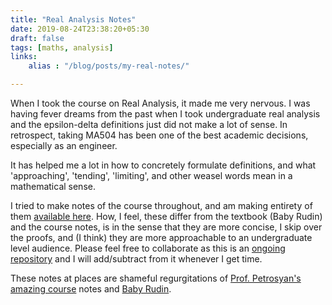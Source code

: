 ```yaml
---
title: "Real Analysis Notes"
date: 2019-08-24T23:38:20+05:30
draft: false
tags: [maths, analysis]
links:
    alias : "/blog/posts/my-real-notes/"

---
```


When I took the course on Real Analysis, it made me very nervous. I was having fever dreams from the past when I took undergraduate real analysis and the epsilon-delta definitions just did not make a lot of sense. In retrospect, taking MA504 has been one of the best academic decisions, especially as an engineer. 

It has helped me a lot in how to concretely formulate definitions, and what 'approaching', 'tending', 'limiting', and other weasel words mean in a mathematical sense.

I tried to make notes of the course throughout, and am making entirety of them [available here](/Real_Analysis_Notes.pdf). 
How, I feel, these differ from the textbook (Baby Rudin) and the course notes, is in the sense that they are more concise, I skip over the proofs, and (I think) they are more approachable to an undergraduate level audience.
Please feel free to collaborate as this is an [ongoing repository](https://github.com/omanshuthapliyal/Real-Analysis-Notes) and I will add/subtract from it whenever I get time.

These notes at places are shameful regurgitations of [Prof. Petrosyan's amazing course](https://www.math.purdue.edu/~arshak/S19/MA504/) notes and [Baby Rudin](https://www.amazon.com/Principles-Mathematical-Analysis-Rudin/dp/1259064786/ref=sr_1_1?keywords=real+analysis+rudin&qid=1566672781&s=gateway&sr=8-1).

